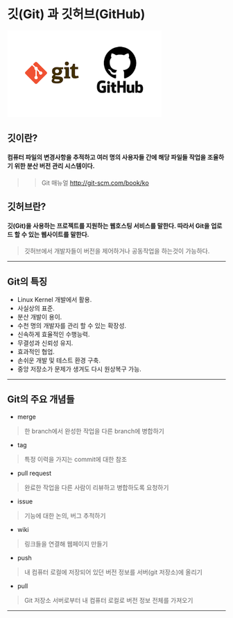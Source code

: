 # 깃(Git) 과 깃허브(GitHub)

<img src= ggh.png widh = 200 height = 200> 
 
## 깃이란?

#### 컴퓨터 파일의 변경사항을 추적하고 여러 명의 사용자들 간에 해당 파일들 작업을 조율하기 위한 분산 버전 관리 시스템이다.
 >> Git 매뉴얼 http://git-scm.com/book/ko 

## 깃허브란?

#### 깃(Git)을 사용하는 프로젝트를 지원하는 웹호스팅 서비스를 말한다. 따라서 Git을 업로드 할 수 있는 웹사이트를 말한다. 
  > 깃허브에서 개발자들이 버전을 제어하거나 공동작업을 하는것이 가능하다.
  
  ------------------------------------------------------------
  ## Git의 특징
  
  * Linux Kernel 개발에서 활용.
  * 사실상의 표준.
  * 분산 개발이 용이.
  * 수천 명의 개발자를 관리 할 수 있는 확장성.
  * 신속하게 효율적인 수행능력.
  * 무결성과 신뢰성 유지.
  * 효과적인 협업.
  * 손쉬운 개발 및 테스트 환경 구축.
  * 중앙 저장소가 문제가 생겨도 다시 원상복구 가능.
  ----------------------------------------------------------------
 ## Git의 주요 개념들
  
 * merge
 > 한 branch에서 완성한 작업을 다른 branch에 병합하기
  

* tag
> 특정 이력을 가지는 commit에 대한 참조

* pull request
>완료한 작업을 다른 사람이 리뷰하고 병합하도록 요청하기

* issue
>기능에 대한 논의, 버그 추적하기

* wiki
>링크들을 연결해 웹페이지 만들기

* push
> 내 컴퓨터 로컬에 저장되어 있던 버전 정보를 서버(git 저장소)에 올리기

* pull
> Git 저장소 서버로부터 내 컴퓨터 로컬로 버전 정보 전체를 가져오기
  
--------------------------------------------------------------------




